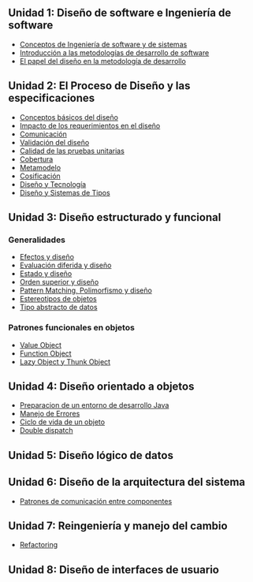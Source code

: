 Unidad 1: Diseño de software e Ingeniería de software
-----------------------------------------------------

-   [Conceptos de Ingeniería de software y de sistemas](conceptos-de-ingenieria-de-software-y-de-sistemas.md)
-   [Introducción a las metodologías de desarrollo de software](introduccion-a-las-metodologias-de-desarrollo-de-software.md)
-   [El papel del diseño en la metodología de desarrollo](el-papel-del-diseno-en-la-metodologia-de-desarrollo.md)

Unidad 2: El Proceso de Diseño y las especificaciones
-----------------------------------------------------

-   [Conceptos básicos del diseño](conceptos-basicos-del-diseno.md)
-   [Impacto de los requerimientos en el diseño](impacto-de-los-requerimientos-en-el-diseno.md)
-   [Comunicación](comunicacion.md)
-   [Validación del diseño](validacion-del-diseno.md)
-   [Calidad de las pruebas unitarias](calidad-de-las-pruebas-unitarias.md)
-   [Cobertura](cobertura.md)
-   [Metamodelo](metamodelo.md)
-   [Cosificación](cosificacion.md)
-   [Diseño y Tecnología](diseno-y-tecnologia.md)
-   [Diseño y Sistemas de Tipos](diseno-y-sistemas-de-tipos.md)

Unidad 3: Diseño estructurado y funcional
-----------------------------------------

### Generalidades

-   [Efectos y diseño](efectos-y-diseno.md)
-   [Evaluación diferida y diseño](evaluacion-diferida-y-diseno.md)
-   [Estado y diseño](estado-y-diseno.md)
-   [Orden superior y diseño](orden-superior-y-diseno.md)
-   [Pattern Matching, Polimorfismo y diseño](pattern-matching--polimorfismo-y-diseno.md)
-   [Estereotipos de objetos](estereotipos-de-objetos.md)
-   [Tipo abstracto de datos](tipo-abstracto-de-datos.md)

### Patrones funcionales en objetos

-   [Value Object](value-object.md)
-   [Function Object](function-object.md)
-   [Lazy Object y Thunk Object](lazy-object-y-thunk-object.md)

Unidad 4: Diseño orientado a objetos
------------------------------------

-   [Preparacion de un entorno de desarrollo Java](preparacion-de-un-entorno-de-desarrollo-java.md)
-   [Manejo de Errores](manejo-de-errores.md)
-   [Ciclo de vida de un objeto](ciclo-de-vida-de-un-objeto.md)
-   [Double dispatch](double-dispatch.md)

Unidad 5: Diseño lógico de datos
--------------------------------

Unidad 6: Diseño de la arquitectura del sistema
-----------------------------------------------

-   [Patrones de comunicación entre componentes](patrones-de-comunicacion-entre-componentes.md)

Unidad 7: Reingeniería y manejo del cambio
------------------------------------------

-   [Refactoring](refactoring.md)

Unidad 8: Diseño de interfaces de usuario
-----------------------------------------
